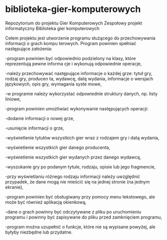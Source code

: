 # biblioteka-gier-komputerowych
Repozytorium do projektu Gier Komputerowych
Zespołowy projekt informatyczny Biblioteka gier komputerowych

Celem projektu jest utworzenie programu służącego do przechowywania informacji o grach kompu
terowych. Program powinien spełniać następujące założenia:

-program powinien być odpowiednio podzielony na klasy, które reprezentują pewne informa
cje i wykonują odpowiednie operacje,

-należy przechowywać następujące informacje o każdej grze: tytuł gry, rodzaj gry, producen
ta, wydawcę, datę wydania, informacje o wersjach językowych, opis gry, wymagania syste
mowe,

-w programie należy wykorzystać odpowiednie struktury danych, np. listy liniowe,

-program powinien umożliwiać wykonywanie następujących operacji:

  -dodanie informacji o nowej grze,

  -usunięcie informacji o grze,

  -wyświetlenie tytułów wszystkich gier wraz z rodzajem gry i datą wydania,

  -wyświetlenie wszystkich gier danego producenta,

  -wyświetlenie wszystkich gier wydanych przez danego wydawcę,

  -wyszukanie gry po podanym tytule, rodzaju, opisie lub jego fragmencie,

-przy wyświetlaniu różnego rodzaju informacji należy uwzględnić przypadek, że dane mogą
nie mieścić się na jednej stronie (na jednym ekranie),

-program powinien być obsługiwany przy pomocy menu tekstowego, ale może być również
aplikacją okienkową,

-dane o grach powinny być odczytywane z pliku po uruchomieniu programu i powinny być
zapisywane do pliku przed zamknięciem programu,

-program można uzupełnić o funkcje, które nie są wypisane powyżej, ale byłyby niezbędne
lub przydatne.

